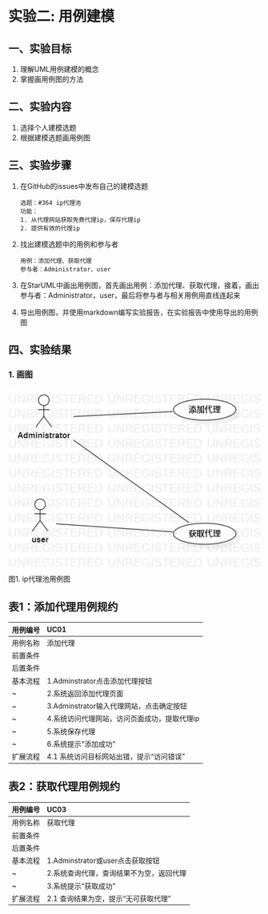 # 实验二: 用例建模

## 一、实验目标

1. 理解UML用例建模的概念
2. 掌握画用例图的方法

## 二、实验内容

1. 选择个人建模选题
2. 根据建模选题画用例图

## 三、实验步骤

1. 在GitHub的issues中发布自己的建模选题

    ```
    选题：#364 ip代理池
    功能：
    1. 从代理网站获取免费代理ip，保存代理ip
    2. 提供有效的代理ip
    ```

2. 找出建模选题中的用例和参与者

    ```
    用例：添加代理、获取代理
    参与者：Administrator、user
    ```

3. 在StarUML中画出用例图，首先画出用例：添加代理、获取代理，接着，画出参与者：Administrator，user，最后将参与者与相关用例用直线连起来

4. 导出用例图，并使用markdown编写实验报告，在实验报告中使用导出的用例图

## 四、实验结果

### 1. 画图

![用例图](./Lab2_UseCaseDiagram.jpg)  
图1. ip代理池用例图

## 表1：添加代理用例规约

用例编号  | UC01
-|:-
用例名称  | 添加代理 
前置条件  |         
后置条件  |         
基本流程  | 1.Adminstrator点击添加代理按钮
~| 2.系统返回添加代理页面
~| 3.Adminstrator输入代理网站，点击确定按钮
~| 4.系统访问代理网站，访问页面成功，提取代理ip  
~| 5.系统保存代理 
~| 6.系统提示“添加成功”  
扩展流程  | 4.1 系统访问目标网站出错，提示“访问错误”  


## 表2：获取代理用例规约  

用例编号  | UC03
-|:-
用例名称  | 获取代理  
前置条件  |       
后置条件  |         
基本流程  | 1.Adminstrator或user点击获取按钮      
~| 2.系统查询代理，查询结果不为空，返回代理 
~| 3.系统提示“获取成功” 
扩展流程  | 2.1  查询结果为空，提示“无可获取代理” 
